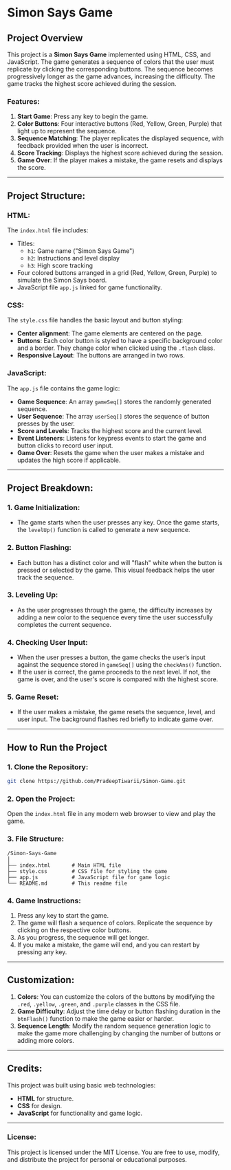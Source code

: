 # Simon Says Game

## Project Overview

This project is a **Simon Says Game** implemented using HTML, CSS, and JavaScript. The game generates a sequence of colors that the user must replicate by clicking the corresponding buttons. The sequence becomes progressively longer as the game advances, increasing the difficulty. The game tracks the highest score achieved during the session.

### Features:
1. **Start Game**: Press any key to begin the game.
2. **Color Buttons**: Four interactive buttons (Red, Yellow, Green, Purple) that light up to represent the sequence.
3. **Sequence Matching**: The player replicates the displayed sequence, with feedback provided when the user is incorrect.
4. **Score Tracking**: Displays the highest score achieved during the session.
5. **Game Over**: If the player makes a mistake, the game resets and displays the score.

---

## Project Structure:

### HTML:
The `index.html` file includes:
- Titles: 
  - `h1`: Game name ("Simon Says Game")
  - `h2`: Instructions and level display
  - `h3`: High score tracking
- Four colored buttons arranged in a grid (Red, Yellow, Green, Purple) to simulate the Simon Says board.
- JavaScript file `app.js` linked for game functionality.

### CSS:
The `style.css` file handles the basic layout and button styling:
- **Center alignment**: The game elements are centered on the page.
- **Buttons**: Each color button is styled to have a specific background color and a border. They change color when clicked using the `.flash` class.
- **Responsive Layout**: The buttons are arranged in two rows.

### JavaScript:
The `app.js` file contains the game logic:
- **Game Sequence**: An array `gameSeq[]` stores the randomly generated sequence.
- **User Sequence**: The array `userSeq[]` stores the sequence of button presses by the user.
- **Score and Levels**: Tracks the highest score and the current level.
- **Event Listeners**: Listens for keypress events to start the game and button clicks to record user input.
- **Game Over**: Resets the game when the user makes a mistake and updates the high score if applicable.

---

## Project Breakdown:

### 1. **Game Initialization**:
- The game starts when the user presses any key. Once the game starts, the `levelUp()` function is called to generate a new sequence.

### 2. **Button Flashing**:
- Each button has a distinct color and will "flash" white when the button is pressed or selected by the game. This visual feedback helps the user track the sequence.

### 3. **Leveling Up**:
- As the user progresses through the game, the difficulty increases by adding a new color to the sequence every time the user successfully completes the current sequence.

### 4. **Checking User Input**:
- When the user presses a button, the game checks the user’s input against the sequence stored in `gameSeq[]` using the `checkAns()` function.
- If the user is correct, the game proceeds to the next level. If not, the game is over, and the user's score is compared with the highest score.

### 5. **Game Reset**:
- If the user makes a mistake, the game resets the sequence, level, and user input. The background flashes red briefly to indicate game over.

---

## How to Run the Project

### 1. Clone the Repository:
```bash
git clone https://github.com/PradeepTiwarii/Simon-Game.git
```

### 2. Open the Project:
Open the `index.html` file in any modern web browser to view and play the game.

### 3. File Structure:

```
/Simon-Says-Game
│
├── index.html       # Main HTML file
├── style.css        # CSS file for styling the game
├── app.js           # JavaScript file for game logic
└── README.md        # This readme file
```

### 4. Game Instructions:
1. Press any key to start the game.
2. The game will flash a sequence of colors. Replicate the sequence by clicking on the respective color buttons.
3. As you progress, the sequence will get longer.
4. If you make a mistake, the game will end, and you can restart by pressing any key.

---

## Customization:

1. **Colors**: You can customize the colors of the buttons by modifying the `.red`, `.yellow`, `.green`, and `.purple` classes in the CSS file.
2. **Game Difficulty**: Adjust the time delay or button flashing duration in the `btnFlash()` function to make the game easier or harder.
3. **Sequence Length**: Modify the random sequence generation logic to make the game more challenging by changing the number of buttons or adding more colors.

---

## Credits:
This project was built using basic web technologies: 
- **HTML** for structure.
- **CSS** for design.
- **JavaScript** for functionality and game logic.

---

### License:

This project is licensed under the MIT License. You are free to use, modify, and distribute the project for personal or educational purposes.
